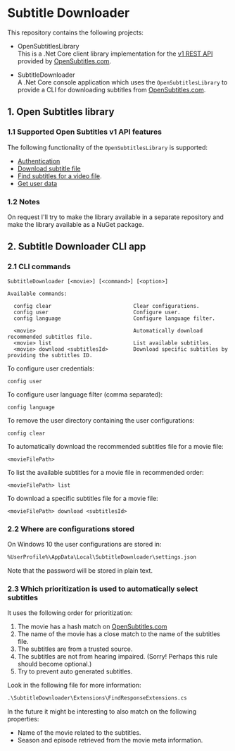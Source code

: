# Subtitle Downloader

This repository contains the following projects:

* OpenSubtitlesLibrary\
  This is a .Net Core client library implementation for the [v1 REST API](https://www.opensubtitles.com/docs/api/html/index.htm) provided by [OpenSubtitles.com](opensubtitles.com).

* SubtitleDownloader\
  A .Net Core console application which uses the `OpenSubtitlesLibrary` to provide a CLI for downloading subtitles from [OpenSubtitles.com](opensubtitles.com).

## 1. Open Subtitles library

### 1.1 Supported Open Subtitles v1 API features

The following functionality of the `OpenSubtitlesLibrary` is supported:

* [Authentication](https://www.opensubtitles.com/docs/api/html/index.htm#create-session-and-token)
* [Download subtitle file](https://www.opensubtitles.com/docs/api/html/index.htm#download-subtitle-file)
* [Find subtitles for a video file](https://www.opensubtitles.com/docs/api/html/index.htm#find-subtitles-for-a-video-file).
* [Get user data](https://www.opensubtitles.com/docs/api/html/index.htm#get-user-data)

### 1.2 Notes

On request I'll try to make the library available in a separate repository and make the library available as a NuGet package.

## 2. Subtitle Downloader CLI app

### 2.1 CLI commands

```cli
SubtitleDownloader [<movie>] [<command>] [<option>]

Available commands:

  config clear                          Clear configurations.
  config user                           Configure user.
  config language                       Configure language filter.

  <movie>                               Automatically download recommended subtitles file.
  <movie> list                          List available subtitles.
  <movie> download <subtitlesId>        Download specific subtitles by providing the subtitles ID.
```

To configure user credentials:

```cli
config user
```

To configure user language filter (comma separated):

```cli
config language
```

To remove the user directory containing the user configurations:

```cli
config clear
```

To automatically download the recommended subtitles file for a movie file:

```cli
<movieFilePath>
```

To list the available subtitles for a movie file in recommended order:

```cli
<movieFilePath> list
```

To download a specific subtitles file for a movie file:

```cli
<movieFilePath> download <subtitlesId>
```

### 2.2 Where are configurations stored

On Windows 10 the user configurations are stored in:

```txt
%UserProfile%\AppData\Local\SubtitleDownloader\settings.json
```

Note that the password will be stored in plain text.

### 2.3 Which prioritization is used to automatically select subtitles

It uses the following order for prioritization:

1. The movie has a hash match on [OpenSubtitles.com](opensubtitles.com)
2. The name of the movie has a close match to the name of the subtitles file.
3. The subtitles are from a trusted source.
4. The subtitles are not from hearing impaired. (Sorry! Perhaps this rule should become optional.)
5. Try to prevent auto generated subtitles.

Look in the following file for more information:

```txt
.\SubtitleDownloader\Extensions\FindResponseExtensions.cs
```

In the future it might be interesting to also match on the following properties:

* Name of the movie related to the subtitles.
* Season and episode retrieved from the movie meta information.